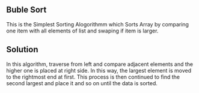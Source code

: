 ## Buble Sort

This is the Simplest Sorting Alogorithmm which Sorts Array by comparing one item with all elements of list and swaping if item is larger.

## Solution

In this algorithm, 
    traverse from left and compare adjacent elements and the higher one is placed at right side. 
    In this way, the largest element is moved to the rightmost end at first. 
    This process is then continued to find the second largest and place it and so on until the data is sorted.

